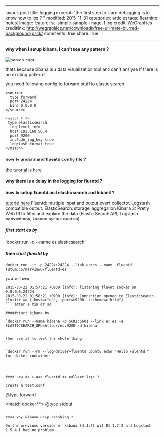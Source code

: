 ___
layout: post
title: logging
excerpt: "the first step to learn debugging is to know how to log ? "
modified: 2015-11-31
categories: articles
tags: [learning notes]
image:
  feature: so-simple-sample-image-1.jpg
  credit: WeGraphics
  creditlink: http://wegraphics.net/downloads/free-ultimate-blurred-background-pack/
comments: true
share: true
___

#### why when I setup kibana, I can't see any pattern ?

![screen shot](https://dl.dropboxusercontent.com/spa/8a95omz6xkznrmw/gctgdhdh.png)

thats because kibana is a data visualization tool and can't analyse if there is no existing pattern !

you need following config to forward stuff to elastic search

```
<source>
  type forward
  port 24224
  bind 0.0.0.0
</source>

<match *.*>
 type elasticsearch
  log_level info
  host 192.168.50.4
  port 9200
  include_tag_key true
  logstash_format true
</match>
```

#### how to understand fluentd config file ?

[the tutorial is here](http://docs.fluentd.org/articles/config-file)

#### why there is a delay in the logging for fluentd ?


#### how to setup fluentd and elastic search and kiban3 ?

[tutorial here](https://grigio.org/full_featured_logging_system_fluentd_elasticsearch_kibana/)
Fluentd: multiple input and output event collector. Logstash compatible output.
ElasticSearch: storage, aggregation
Kibana 3: Pretty Web UI to filter and explore the data (Elastic Search API, Logstash conventions, Lucene syntax queries)


##### first start es by

'docker run -d --name es elasticsearch'

##### then start fluentd by

`docker run -it -p 24224:24224 --link es:es --name  fluentd tutum.co/marvinwu/fluentd-es`


you will see

```
2015-10-22 01:57:21 +0000 [info]: listening fluent socket on 0.0.0.0:24224
2015-10-22 01:58:21 +0000 [info]: Connection opened to Elasticsearch cluster => {:host=>"es", :port=>9200, :scheme=>"http"}
``` after a min or so

#####start kibana by

`docker run --name kibana -p 5601:5601 --link es:es -e ELASTICSEARCH_URL=http://es:9200 -d kibana`


then use it to test the whole thing


`docker run --rm --log-driver=fluentd ubuntu echo "Hello Fulentd!"`
for docker container




#### How do i use fluentd to collect logs ?

create a test.conf

```
<source>
  @type forward
</source>


<match docker.**>
  @type stdout
</match>
```

#### why kibana keep crashing ?

On the previous version of kibana (4.1.2) wit ES 1.7.2 and Logstash 1.5.4 I had no problem




